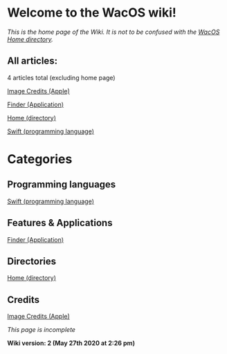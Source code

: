 # Welcome to the WacOS wiki!

_This is the home page of the Wiki. It is not to be confused with the [WacOS Home directory](https://github.com/seanpm2001/WacOS/wiki/Home(Directory))._

All articles:
-----------

4 articles total (excluding home page)

[Image Credits (Apple)](https://github.com/seanpm2001/WacOS/wiki/ImageCredits(Apple))

[Finder (Application)](https://github.com/seanpm2001/WacOS/wiki/Finder-(application))

[Home (directory)](https://github.com/seanpm2001/WacOS/wiki/Home(Directory))

[Swift (programming language)](https://github.com/seanpm2001/WacOS/wiki/Swift-(programming-language))

# Categories

Programming languages
-----------

[Swift (programming language)](https://github.com/seanpm2001/WacOS/wiki/Swift-(programming-language))

Features & Applications
-----------

[Finder (Application)](https://github.com/seanpm2001/WacOS/wiki/Finder-(application))

Directories
-----------

[Home (directory)](https://github.com/seanpm2001/WacOS/wiki/Home(Directory))

Credits
-----------

[Image Credits (Apple)](https://github.com/seanpm2001/WacOS/wiki/ImageCredits(Apple))

_This page is incomplete_

**Wiki version: 2 (May 27th 2020 at 2:26 pm)**